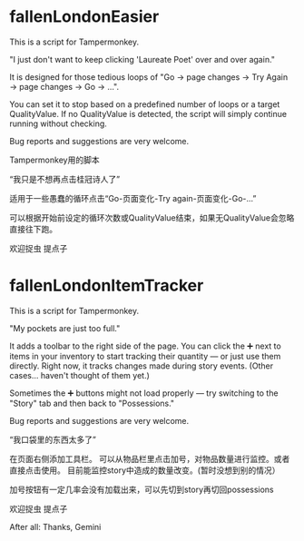 # fallenLondonEasier
This is a script for Tampermonkey.

"I just don't want to keep clicking 'Laureate Poet' over and over again."

It is designed for those tedious loops of "Go → page changes → Try Again → page changes → Go → ...".

You can set it to stop based on a predefined number of loops or a target QualityValue.
If no QualityValue is detected, the script will simply continue running without checking.

Bug reports and suggestions are very welcome.

Tampermonkey用的脚本

“我只是不想再点击桂冠诗人了”

适用于一些愚蠢的循环点击“Go-页面变化-Try again-页面变化-Go-...”

可以根据开始前设定的循环次数或QualityValue结束，如果无QualityValue会忽略直接往下跑。

欢迎捉虫 提点子

# fallenLondonItemTracker
This is a script for Tampermonkey.

"My pockets are just too full."

It adds a toolbar to the right side of the page.
You can click the ➕ next to items in your inventory to start tracking their quantity — or just use them directly.
Right now, it tracks changes made during story events. (Other cases… haven't thought of them yet.)

Sometimes the ➕ buttons might not load properly — try switching to the "Story" tab and then back to "Possessions."

Bug reports and suggestions are very welcome.

“我口袋里的东西太多了”

在页面右侧添加工具栏。
可以从物品栏里点击加号，对物品数量进行监控。或者直接点击使用。
目前能监控story中造成的数量改变。(暂时没想到别的情况）

加号按钮有一定几率会没有加载出来，可以先切到story再切回possessions

欢迎捉虫 提点子

After all: Thanks, Gemini
